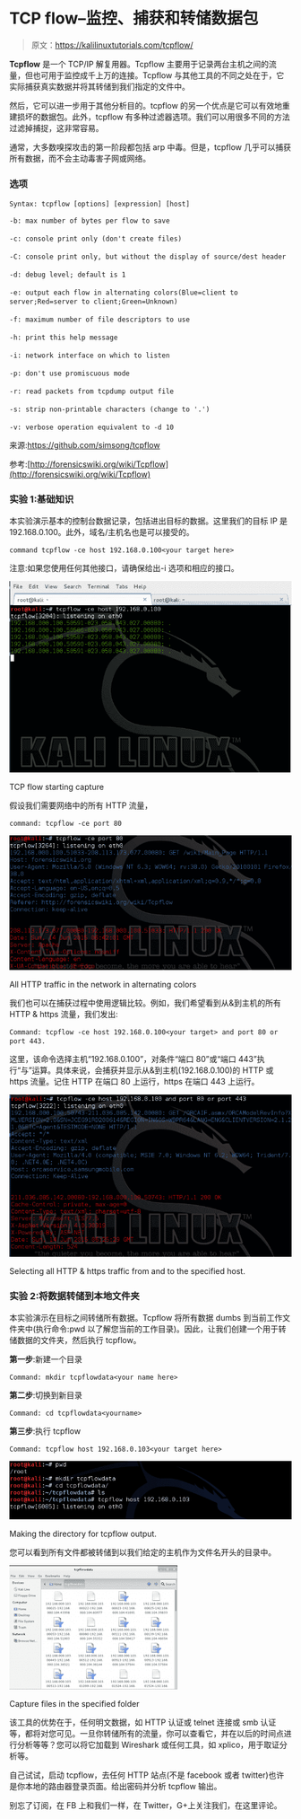 # TCP flow–监控、捕获和转储数据包

> 原文：<https://kalilinuxtutorials.com/tcpflow/>

**Tcpflow** 是一个 TCP/IP 解复用器。Tcpflow 主要用于记录两台主机之间的流量，但也可用于监控成千上万的连接。Tcpflow 与其他工具的不同之处在于，它实际捕获真实数据并将其转储到我们指定的文件中。

然后，它可以进一步用于其他分析目的。tcpflow 的另一个优点是它可以有效地重建损坏的数据包。此外，tcpflow 有多种过滤器选项。我们可以用很多不同的方法过滤掉捕捉，这非常容易。

通常，大多数嗅探攻击的第一阶段都包括 arp 中毒。但是，tcpflow 几乎可以捕获所有数据，而不会主动毒害子网或网络。

### **选项**

```
Syntax: tcpflow [options] [expression] [host]
```

```
-b: max number of bytes per flow to save

-c: console print only (don't create files)

-C: console print only, but without the display of source/dest header

-d: debug level; default is 1

-e: output each flow in alternating colors(Blue=client to server;Red=server to client;Green=Unknown)

-f: maximum number of file descriptors to use

-h: print this help message

-i: network interface on which to listen

-p: don't use promiscuous mode

-r: read packets from tcpdump output file

-s: strip non-printable characters (change to '.')

-v: verbose operation equivalent to -d 10
```

来源:https://github.com/simsong/tcpflow

参考:[http://forensicswiki.org/wiki/Tcpflow](http://forensicswiki.org/wiki/Tcpflow)

### 实验 1:基础知识

本实验演示基本的控制台数据记录，包括进出目标的数据。这里我们的目标 IP 是 192.168.0.100。此外，域名/主机名也是可以接受的。

```
command tcpflow -ce host 192.168.0.100<your target here>
```

注意:如果您使用任何其他接口，请确保给出-i 选项和相应的接口。

[![tcpflow](img/6eeded3e137b2e1892259c12cbbf05da.png)](http://kalilinuxtutorials.com/ss/tcpflow/attachment/tcpflow1/)

TCP flow starting capture

假设我们需要网络中的所有 HTTP 流量，

```
command: tcpflow -ce port 80
```

[![tcpflow](img/2d359b0a7bf1ea8e018b61fbb98f9966.png)](http://kalilinuxtutorials.com/ss/tcpflow/attachment/tcpflow6/)

All HTTP traffic in the network in alternating colors

我们也可以在捕获过程中使用逻辑比较。例如，我们希望看到从&到主机的所有 HTTP & https 流量，我们发出:

```
Command: tcpflow -ce host 192.168.0.100<your target> and port 80 or port 443.
```

这里，该命令选择主机“192.168.0.100”，对条件“端口 80”或“端口 443”执行“与”运算。具体来说，会捕获并显示从&到主机(192.168.0.100)的 HTTP 或 https 流量。记住 HTTP 在端口 80 上运行，https 在端口 443 上运行。

[![tcpflow](img/db15787dd5e4e45078b2f33d52446130.png)](http://kalilinuxtutorials.com/ss/tcpflow/attachment/tcpflow2/)

Selecting all HTTP & https traffic from and to the specified host.

### **实验 2:将数据转储到本地文件夹**

本实验演示在目标之间转储所有数据。Tcpflow 将所有数据 dumbs 到当前工作文件夹中(执行命令:pwd 以了解您当前的工作目录)。因此，让我们创建一个用于转储数据的文件夹，然后执行 tcpflow。

**第一步**:新建一个目录

```
Command: mkdir tcpflowdata<your name here>
```

**第二步**:切换到新目录

```
Command: cd tcpflowdata<yourname>
```

**第三步**:执行 tcpflow

```
Command: tcpflow host 192.168.0.103<your target here>
```

[![tcpflow](img/c4ef742fb1c9516d208ba31b55b0a292.png)](http://kalilinuxtutorials.com/ss/tcpflow/attachment/tcpflow4/)

Making the directory for tcpflow output.

您可以看到所有文件都被转储到以我们给定的主机作为文件名开头的目录中。

[![tcpflow](img/d3392f9dbd8088a5f7582e82e5e827bd.png)](http://kalilinuxtutorials.com/ss/tcpflow/attachment/tcpflow5/)

Capture files in the specified folder

该工具的优势在于，任何明文数据，如 HTTP 认证或 telnet 连接或 smb 认证等，都将对您可见。一旦你转储所有的流量，你可以查看它，并在以后的时间点进行分析等等？您可以将它加载到 Wireshark 或任何工具，如 xplico，用于取证分析等。

自己试试，启动 tcpflow，去任何 HTTP 站点(不是 facebook 或者 twitter)也许是你本地的路由器登录页面。给出密码并分析 tcpflow 输出。

别忘了订阅，在 FB 上和我们一样，在 Twitter，G+上关注我们，在这里评论。